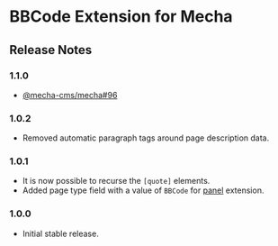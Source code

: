 BBCode Extension for Mecha
==========================

Release Notes
-------------

### 1.1.0

 - [@mecha-cms/mecha#96](https://github.com/mecha-cms/mecha/issues/96)

### 1.0.2

 - Removed automatic paragraph tags around page description data.

### 1.0.1

 - It is now possible to recurse the `[quote]` elements.
 - Added page type field with a value of `BBCode` for [panel](https://github.com/mecha-cms/x.panel) extension.

### 1.0.0

 - Initial stable release.
